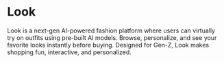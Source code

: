 # Look
Look is a next-gen AI-powered fashion platform where users can virtually try on outfits using pre-built AI models. Browse, personalize, and see your favorite looks instantly before buying. Designed for Gen-Z, Look makes shopping fun, interactive, and personalized.
